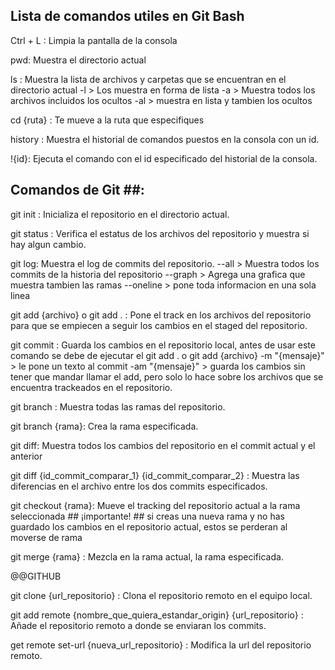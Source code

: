 ## Lista de comandos utiles en Git Bash ## 

Ctrl + L : 
    Limpia la pantalla de la consola

pwd:
    Muestra el directorio actual
    
ls :
    Muestra la lista de archivos y carpetas que se encuentran en el directorio actual
    -l > Los muestra en forma de lista
    -a > Muestra todos los archivos incluidos los ocultos
    -al > muestra en lista y tambien los ocultos

cd {ruta} :
    Te mueve a la ruta que especifiques

history :
    Muestra el historial de comandos puestos en la consola con un id.

!{id}: 
    Ejecuta el comando con el id especificado del historial de la consola.



## Comandos de Git ##:

git init :
    Inicializa el repositorio en el directorio actual.

git status :
    Verifica el estatus de los archivos del repositorio y muestra si hay algun cambio.

git log:
    Muestra el log de commits del repositorio.
    --all > Muestra todos los commits de la historia del repositorio
    --graph > Agrega una grafica que muestra tambien las ramas
    --oneline > pone toda informacion en una sola linea


git add {archivo} o git add . :
    Pone el track en los archivos del repositorio para que se empiecen a seguir los cambios en el staged del repositorio.

git commit :
    Guarda los cambios en el repositorio local, antes de usar este comando se debe de ejecutar el git add . o git add {archivo}
    -m "{mensaje}" > le pone un texto al commit 
    -am "{mensaje}" > guarda los cambios sin tener que mandar llamar el add, pero solo lo hace sobre los archivos que se encuentra trackeados en el repositorio.

git branch :
    Muestra todas las ramas del repositorio.

git branch {rama}:
    Crea la rama especificada.

git diff:
    Muestra todos los cambios del repositorio en el commit actual y el anterior

git diff {id_commit_comparar_1}  {id_commit_comparar_2} :
    Muestra las diferencias en el archivo entre los dos commits especificados.

git checkout {rama}:
    Mueve el tracking del repositorio actual a la rama seleccionada
    ## ¡importante! ## si creas una nueva rama y no has guardado los cambios en el repositorio actual, estos se perderan al moverse de rama

git merge {rama} :
    Mezcla en la rama actual, la rama especificada.


@@GITHUB

git clone {url_repositorio} :
    Clona el repositorio remoto en el equipo local.

git add remote {nombre_que_quiera_estandar_origin} {url_repositorio} :
    Añade el repositorio remoto a donde se enviaran los commits.

get remote set-url {nueva_url_repositorio} :
    Modifica la url del repositorio remoto.

